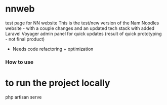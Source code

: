 # nnweb
test page for NN website
This is the test/new version of the Nam Noodles website - with a couple changes and an updated tech stack with added Laravel Voyager admin panel for quick updates
(result of quick prototyping - not final product)


- Needs code refactoring + optimization


### How to use

# to run the project locally
php artisan serve

